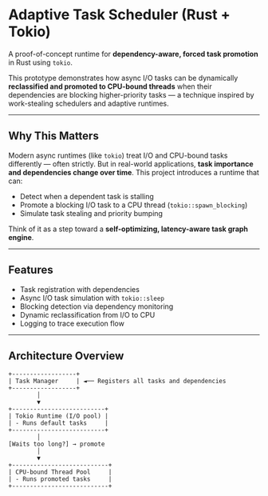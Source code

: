 #  Adaptive Task Scheduler (Rust + Tokio)

A proof-of-concept runtime for **dependency-aware, forced task promotion** in Rust using `tokio`.

This prototype demonstrates how async I/O tasks can be dynamically **reclassified and promoted to CPU-bound threads** when their dependencies are blocking higher-priority tasks — a technique inspired by work-stealing schedulers and adaptive runtimes.

---

##  Why This Matters

Modern async runtimes (like `tokio`) treat I/O and CPU-bound tasks differently — often strictly. But in real-world applications, **task importance and dependencies change over time**. This project introduces a runtime that can:

- Detect when a dependent task is stalling
- Promote a blocking I/O task to a CPU thread (`tokio::spawn_blocking`)
- Simulate task stealing and priority bumping

Think of it as a step toward a **self-optimizing, latency-aware task graph engine**.

---

##  Features

-  Task registration with dependencies
-  Async I/O task simulation with `tokio::sleep`
-  Blocking detection via dependency monitoring
-  Dynamic reclassification from I/O to CPU
-  Logging to trace execution flow

---

##  Architecture Overview

```text
+------------------+
| Task Manager     | ◄── Registers all tasks and dependencies
+------------------+
        │
        ▼
+--------------------------+
| Tokio Runtime (I/O pool) |
| - Runs default tasks     |
+--------------------------+
        │
[Waits too long?] → promote
        │
        ▼
+---------------------------+
| CPU-bound Thread Pool     |
| - Runs promoted tasks     |
+---------------------------+
